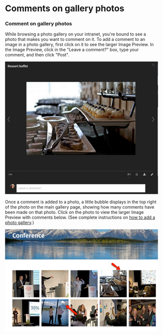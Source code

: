 # Comments on gallery photos

### Comment on gallery photos

While browsing a photo gallery on your intranet, you're bound to see a photo that makes you want to comment on it. To add a comment to an image in a photo gallery, first click on it to see the larger Image Preview. In the Image Preview, click in the "Leave a comment?" box, type your comment, and then click "Post".

![](../../../.gitbook/assets/5%20%2827%29.png)

Once a comment is added to a photo, a little bubble displays in the top right of the photo on the main gallery page, showing how many comments have been made on that photo. Click on the photo to view the larger Image Preview with comments below. \(See complete instructions on [how to add a photo gallery](../../add-pages-and-sections/add-a-photo-gallery/).\)  


![](../../../.gitbook/assets/6%20%2827%29.png)

